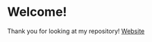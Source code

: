 # Welcome!
Thank you for looking at my repository!
[Website](https://chupper-website.herokuapp.com)
